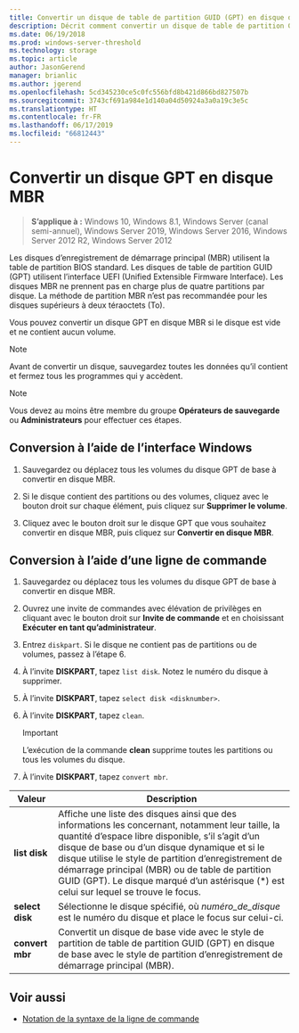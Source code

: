 ```yaml
---
title: Convertir un disque de table de partition GUID (GPT) en disque d’enregistrement de démarrage principal (MBR)
description: Décrit comment convertir un disque de table de partition GUID (GPT) en disque avec le style de partition d’enregistrement de démarrage principal (MBR).
ms.date: 06/19/2018
ms.prod: windows-server-threshold
ms.technology: storage
ms.topic: article
author: JasonGerend
manager: brianlic
ms.author: jgerend
ms.openlocfilehash: 5cd345230ce5c0fc556bfd8b421d866bd827507b
ms.sourcegitcommit: 3743cf691a984e1d140a04d50924a3a0a19c3e5c
ms.translationtype: HT
ms.contentlocale: fr-FR
ms.lasthandoff: 06/17/2019
ms.locfileid: "66812443"
---
```

# <a name="convert-a-gpt-disk-into-an-mbr-disk"></a>Convertir un disque GPT en disque MBR

> **S’applique à :** Windows 10, Windows 8.1, Windows Server (canal semi-annuel), Windows Server 2019, Windows Server 2016, Windows Server 2012 R2, Windows Server 2012

Les disques d’enregistrement de démarrage principal (MBR) utilisent la table de partition BIOS standard. Les disques de table de partition GUID (GPT) utilisent l’interface UEFI (Unified Extensible Firmware Interface). Les disques MBR ne prennent pas en charge plus de quatre partitions par disque. La méthode de partition MBR n’est pas recommandée pour les disques supérieurs à deux téraoctets (To).

Vous pouvez convertir un disque GPT en disque MBR si le disque est vide et ne contient aucun volume.

> [!NOTE]
> Avant de convertir un disque, sauvegardez toutes les données qu’il contient et fermez tous les programmes qui y accèdent.

> [!NOTE]
> Vous devez au moins être membre du groupe **Opérateurs de sauvegarde** ou **Administrateurs** pour effectuer ces étapes.

## <a name="converting-using-the-windows-interface"></a>Conversion à l’aide de l’interface Windows

1.  Sauvegardez ou déplacez tous les volumes du disque GPT de base à convertir en disque MBR.

2.  Si le disque contient des partitions ou des volumes, cliquez avec le bouton droit sur chaque élément, puis cliquez sur **Supprimer le volume**.

3.  Cliquez avec le bouton droit sur le disque GPT que vous souhaitez convertir en disque MBR, puis cliquez sur **Convertir en disque MBR**.

## <a name="converting-using-a-command-line"></a>Conversion à l’aide d’une ligne de commande

1.  Sauvegardez ou déplacez tous les volumes du disque GPT de base à convertir en disque MBR.

2.  Ouvrez une invite de commandes avec élévation de privilèges en cliquant avec le bouton droit sur **Invite de commande** et en choisissant **Exécuter en tant qu’administrateur**.

3. Entrez `diskpart`. Si le disque ne contient pas de partitions ou de volumes, passez à l’étape 6.

4.  À l’invite **DISKPART**, tapez `list disk`. Notez le numéro du disque à supprimer.

5.  À l’invite **DISKPART**, tapez `select disk <disknumber>`.

6.  À l’invite **DISKPART**, tapez `clean`.

    > [!IMPORTANT]
    > L’exécution de la commande **clean** supprime toutes les partitions ou tous les volumes du disque.

7.  À l’invite **DISKPART**, tapez `convert mbr`.

|                Valeur                  |      Description   |
| ------------------------------------- | -----------------  |
|  <strong>list disk</strong>  | Affiche une liste des disques ainsi que des informations les concernant, notamment leur taille, la quantité d’espace libre disponible, s’il s’agit d’un disque de base ou d’un disque dynamique et si le disque utilise le style de partition d’enregistrement de démarrage principal (MBR) ou de table de partition GUID (GPT). Le disque marqué d’un astérisque (\*) est celui sur lequel se trouve le focus. |
| <strong>select disk</strong> |                                                                                                          Sélectionne le disque spécifié, où <em>numéro_de_disque</em> est le numéro du disque et place le focus sur celui-ci.                                                                                                           |
| <strong>convert mbr</strong> |                                                                               Convertit un disque de base vide avec le style de partition de table de partition GUID (GPT) en disque de base avec le style de partition d’enregistrement de démarrage principal (MBR).                                                                                |

## <a name="see-also"></a>Voir aussi

-   [Notation de la syntaxe de la ligne de commande](https://technet.microsoft.com/library/cc742449(v=ws.11).aspx)